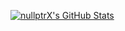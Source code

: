 [![nullptrX's GitHub Stats](https://github-readme-stats.vercel.app/api?username=nullptrX&theme=vue&hide=contribs&count_private=true&show_icons=true)](https://github.com/nullptrX)

